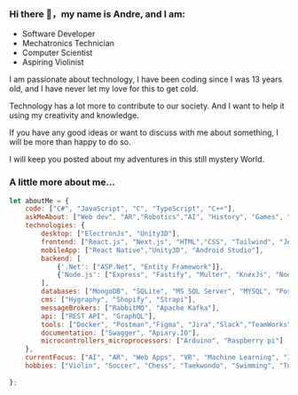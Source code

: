 ### Hi there 👋，my name is Andre, and I am:

- Software Developer
- Mechatronics Technician
- Computer Scientist
- Aspiring Violinist

I am passionate about technology, I have been coding since I was 13 years old, and I have never let my love for this to get cold.

Technology has a lot more to contribute to our society. And I want to help it using my creativity and knowledge. 

If you have any good ideas or want to discuss with me about something, I will be more than happy to do so.

I will keep you posted about my adventures in this still mystery World. 

###  A little more about me...  

```javascript
let aboutMe = {
    code: ["C#", "JavaScript", "C", "TypeScript", "C++"],
    askMeAbout: ["Web dev", "AR","Robotics","AI", "History", "Games", "Arts"],
    technologies: {
        desktop: ["ElectronJs", "Unity3D"],
        frontend: ["React.js", "Next.js", "HTML","CSS", "Tailwind", "Jest"],
        mobileApp: ["React Native","Unity3D", "Android Studio"],
        backend: [
            {'.Net': ["ASP.Net", "Entity Framework"]},
            {'Node.js': ["Express", "Fastify", "Multer", "KnexJs", "Node-red", "Prisma IO", "Typeorm", "NestJs", "Jest", "Docker"]}
        ],
        databases: ["MongoDB", "SQLite", "MS SQL Server", "MYSQL", "Postgresql"],
        cms: ["Hygraphy", "Shopify", "Strapi"],
        messageBrokers: ["RabbitMQ", "Apache Kafka"],
        api: ["REST API", "GraphQL"],
        tools: ["Docker", "Postman","Figma", "Jira","Slack","TeamWorks", "VsCode", "Photoshop", "CoreDraw"],
        documentation: ["Swagger", "Apiary.IO"],
        microcontrollers_microprocessors: ["Arduino", "Raspberry pi"]
    },
    currentFocus: ["AI", "AR", "Web Apps", "VR", "Machine Learning", "IoT", "Robots"],
    hobbies: ["Violin", "Soccer", "Chess", "Taekwondo", "Swimming", "Tutoring"]
    
};
```



